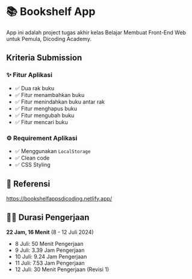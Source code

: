 # 📚 Bookshelf App

App ini adalah project tugas akhir kelas Belajar Membuat Front-End Web untuk Pemula, Dicoding Academy.

## Kriteria Submission

### ✨ Fitur Aplikasi

- ✅ Dua rak buku
- ✅ Fitur menambahkan buku
- ✅ Fitur menindahkan buku antar rak
- ✅ Fitur menghapus buku
- ✅ Fitur mengubah buku
- ✅ Fitur mencari buku

### ⚙️ Requirement Aplikasi

- ✅ Menggunakan `LocalStorage`
- ✅ Clean code
- ✅ CSS Styling

## 🔗 Referensi
https://bookshelfappsdicoding.netlify.app/

## 🏃💨 Durasi Pengerjaan
**22 Jam, 16 Menit** (8 - 12 Juli 2024)

- 8 Juli: 50 Menit Pengerjaan
- 9 Juli: 3.39 Jam Pengerjaan
- 10 Juli: 9.24 Jam Pengerjaan
- 11 Juli: 7.53 Jam Pengerjaan
- 12 Juli: 30 Menit Pengerjaan (Revisi 1)
